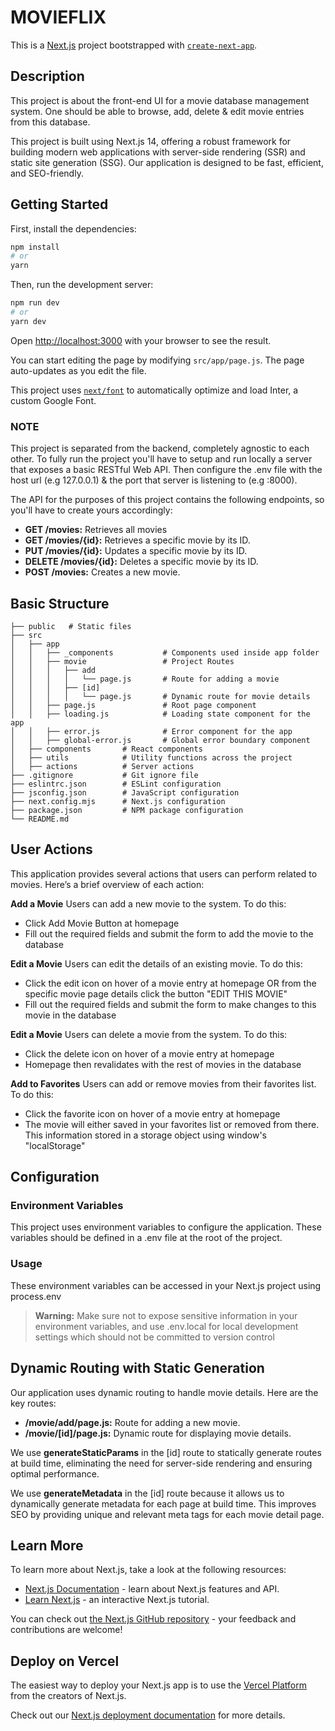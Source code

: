 # MOVIEFLIX

This is a [Next.js](https://nextjs.org/) project bootstrapped with [`create-next-app`](https://github.com/vercel/next.js/tree/canary/packages/create-next-app).

## Description

This project is about the front-end UI for a movie database management system. One should be able to browse, add, delete & edit movie entries from this database.

This project is built using Next.js 14, offering a robust framework for building modern web applications with server-side rendering (SSR) and static site generation (SSG). Our application is designed to be fast, efficient, and SEO-friendly.

## Getting Started

First, install the dependencies:

```bash
npm install
# or
yarn
```

Then, run the development server:

```bash
npm run dev
# or
yarn dev
```

Open [http://localhost:3000](http://localhost:3000) with your browser to see the result.

You can start editing the page by modifying `src/app/page.js`. The page auto-updates as you edit the file.

This project uses [`next/font`](https://nextjs.org/docs/basic-features/font-optimization) to automatically optimize and load Inter, a custom Google Font.

### NOTE

This project is separated from the backend, completely agnostic to each other. To fully run the project you'll have to setup and run locally a server that exposes a basic RESTful Web API. Then configure the .env file with the host url (e.g 127.0.0.1) & the port that server is listening to (e.g :8000).

The API for the purposes of this project contains the following endpoints, so you'll have to create yours accordingly:

<ul>
<li><b>GET /movies:</b> Retrieves all movies</li>
<li><b>GET /movies/{id}:</b>  Retrieves a specific movie by its ID.</li>
<li><b>PUT /movies/{id}:</b> Updates a specific movie by its ID.</li>
<li><b>DELETE /movies/{id}:</b> Deletes a specific movie by its ID.</li>
<li><b>POST /movies:</b>  Creates a new movie.</li>
</ul>

## Basic Structure

```
├── public   # Static files
├── src
│   ├── app
│   │   ├── _components           # Components used inside app folder
│   │   ├── movie                 # Project Routes
│   │   │   ├── add
│   │   │   │   └── page.js       # Route for adding a movie
│   │   │   ├── [id]
│   │   │   │   └── page.js       # Dynamic route for movie details
│   │   ├── page.js               # Root page component
│   │   ├── loading.js            # Loading state component for the app
│   │   ├── error.js              # Error component for the app
│   │   ├── global-error.js       # Global error boundary component
│   ├── components       # React components
│   ├── utils            # Utility functions across the project
│   ├── actions          # Server actions
├── .gitignore           # Git ignore file
├── eslintrc.json        # ESLint configuration
├── jsconfig.json        # JavaScript configuration
├── next.config.mjs      # Next.js configuration
├── package.json         # NPM package configuration
└── README.md
```

## User Actions

This application provides several actions that users can perform related to movies. Here’s a brief overview of each action:

<b>Add a Movie</b>
Users can add a new movie to the system. To do this:
<ul>
  <li>Click Add Movie Button at homepage</li>
  <li>Fill out the required fields and submit the form to add the movie to the database</li>
</ul>

<b>Edit a Movie</b>
Users can edit the details of an existing movie. To do this:
<ul>
  <li>Click the edit icon on hover of a movie entry at homepage OR from the specific movie page details click the button "EDIT THIS MOVIE"</li>
  <li>Fill out the required fields and submit the form to make changes to this movie in the database</li>
</ul>

<b>Edit a Movie</b>
Users can delete a movie from the system. To do this:
<ul>
  <li>Click the delete icon on hover of a movie entry at homepage</li>
  <li>Homepage then revalidates with the rest of movies in the database</li>
</ul>

<b>Add to Favorites</b>
Users can add or remove movies from their favorites list. To do this:
<ul>
  <li>Click the favorite icon on hover of a movie entry at homepage</li>
  <li>The movie will either saved in your favorites list or removed from there. This information stored in a storage object using window's "localStorage" </li>
</ul>

## Configuration

### Environment Variables

This project uses environment variables to configure the application. These variables should be defined in a .env file at the root of the project.

### Usage

These environment variables can be accessed in your Next.js project using process.env

> **Warning:**
> Make sure not to expose sensitive information in your environment variables, and use .env.local for local development settings which should not be committed to version control

## Dynamic Routing with Static Generation

Our application uses dynamic routing to handle movie details. Here are the key routes:

<ul>
<li><b>/movie/add/page.js:</b> Route for adding a new movie.</li>
<li><b>/movie/[id]/page.js:</b> Dynamic route for displaying movie details.</li>
</ul>

We use <b>generateStaticParams</b> in the [id] route to statically generate routes at build time, eliminating the need for server-side rendering and ensuring optimal performance.

We use <b>generateMetadata</b> in the [id] route because it allows us to dynamically generate metadata for each page at build time. This improves SEO by providing unique and relevant meta tags for each movie detail page.

## Learn More

To learn more about Next.js, take a look at the following resources:

- [Next.js Documentation](https://nextjs.org/docs) - learn about Next.js features and API.
- [Learn Next.js](https://nextjs.org/learn) - an interactive Next.js tutorial.

You can check out [the Next.js GitHub repository](https://github.com/vercel/next.js/) - your feedback and contributions are welcome!

## Deploy on Vercel

The easiest way to deploy your Next.js app is to use the [Vercel Platform](https://vercel.com/new?utm_medium=default-template&filter=next.js&utm_source=create-next-app&utm_campaign=create-next-app-readme) from the creators of Next.js.

Check out our [Next.js deployment documentation](https://nextjs.org/docs/deployment) for more details.
